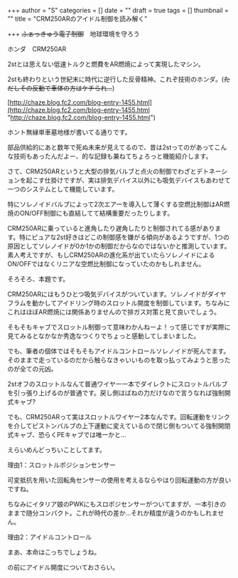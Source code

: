 +++
author = "S"
categories = []
date = ""
draft = true
tags = []
thumbnail = ""
title = "CRM250ARのアイドル制御を読み解く"

+++
~~ふぁっきゅう電子制御~~　地球環境を守ろう

ホンダ　CRM250AR

2stとは思えない低速トルクと燃費をAR燃焼によって実現したマシン。

2stも終わりという世紀末に時代に逆行した反骨精神。これぞ技術のホンダ。(~~ただしその反動で車体の方はケチられ…~~)

[http://chaze.blog.fc2.com/blog-entry-1455.html](http://chaze.blog.fc2.com/blog-entry-1455.html "http://chaze.blog.fc2.com/blog-entry-1455.html")

ホント無縁単車墓地様が書いてる通りです。

部品供給的にあと数年で死ぬ未来が見えてるので、昔は2stってのがあってこんな技術もあったんだよー、的な記録も兼ねてちょろっと機能紹介します。

さて、CRM250ARというと大型の排気バルブと点火の制御でわざとデトネーションを起こす仕掛けですが、実は排気デバイス以外にも吸気デバイスもあわせて一つのシステムとして機能しています。

特にソレノイドバルブによって2次エアーを導入して薄くする空燃比制御はAR燃焼のON/OFF制御にも直結してて結構重要だったりします。

CRM250ARに乗っていると進角したり遅角したりと制御されてる感があります。特にピュアな2st好きほどこの制御感を嫌がる傾向があるようですが、1つの原因としてソレノイドが0か1かの制御だからなのではないかと推測しています。素人考えですが、もしCRM250ARの進化系が出ていたらソレノイドによるON/OFFではなくリニアな空燃比制御になっていたのかもしれません。

そろそろ、本題です。

CRM250ARにはもうひとつ吸気デバイスがついています。ソレノイドがダイヤフラムを動かしてアイドリング時のスロットル開度を制御しています。ちなみにこれはほぼAR燃焼には関係ありませんので排ガス対策と見て良いでしょう。

そもそもキャブでスロットル制御って意味わかんねーよ！って感じですが実際に見てみるとなかなか秀逸なつくりでちょっと感動してしまいました。

でも、筆者の個体ではそもそもアイドルコントロールソレノイドが死んでます。そのままで走っているのだから触らなきゃいいものを取っ払ってみようと思ったのが全ての元凶。

2stオフのスロットルなんて普通ワイヤー一本でダイレクトにスロットルバルブを引っ張り上げるのが普通です。戻し側はばねの力だけなので言うなれば強制開式キャブ?

でも、CRM250ARって実はスロットルワイヤー2本なんです。回転運動をリンクを介してピストンバルブの上下運動に変えているので閉じ側もついてる強制開閉式キャブ、恐らくPEキャブでは唯一かと…

えらいめんどっちいことしてます。

理由1：スロットルポジションセンサー

可変抵抗を用いた回転角センサーの使用を考えるならやはり回転運動の方が良いですね。

ちなみにイタリア娘のPWKにもスロポジセンサーがついてますが、一本引きのままで随分コンパクト。これが時代の差か…それか精度が違うのかもしれません。

理由2：アイドルコントロール

まあ、本命はこっちでしょうね。

の前にアイドル開度についておさらい。